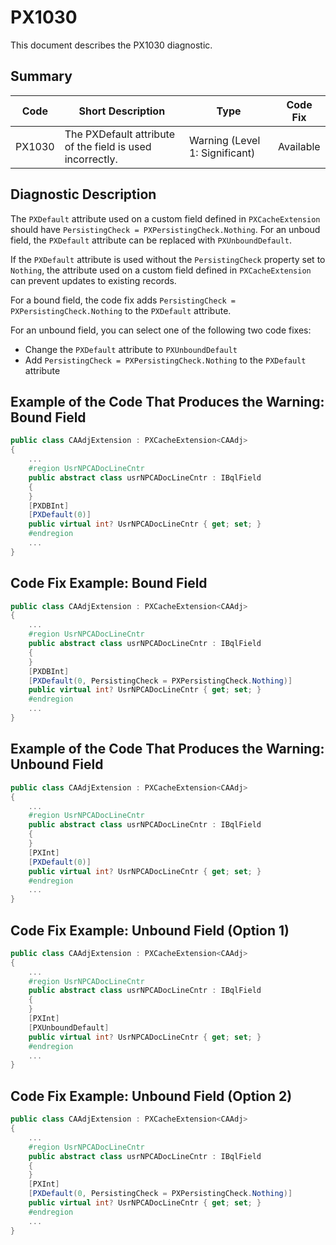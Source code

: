 # PX1030
This document describes the PX1030 diagnostic.

## Summary

| Code   | Short Description                                         | Type                           | Code Fix  | 
| ------ | --------------------------------------------------------- | ------------------------------ | --------- | 
| PX1030 | The PXDefault attribute of the field is used incorrectly. | Warning (Level 1: Significant) | Available | 

## Diagnostic Description
The `PXDefault` attribute used on a custom field defined in `PXCacheExtension` should have `PersistingCheck = PXPersistingCheck.Nothing`. For an unboud field, the `PXDefault` attribute can be replaced with `PXUnboundDefault`.

If the `PXDefault` attribute is used without the `PersistingCheck` property set to `Nothing`, the attribute used on a custom field defined in `PXCacheExtension` can prevent updates to existing records.

For a bound field, the code fix adds `PersistingCheck = PXPersistingCheck.Nothing` to the `PXDefault` attribute.

For an unbound field, you can select one of the following two code fixes:

 - Change the `PXDefault` attribute to `PXUnboundDefault`
 - Add `PersistingCheck = PXPersistingCheck.Nothing` to the `PXDefault` attribute

## Example of the Code That Produces the Warning: Bound Field

```C#
public class CAAdjExtension : PXCacheExtension<CAAdj>
{
    ...
    #region UsrNPCADocLineCntr
    public abstract class usrNPCADocLineCntr : IBqlField
    {
    }
    [PXDBInt]
    [PXDefault(0)]
    public virtual int? UsrNPCADocLineCntr { get; set; }
    #endregion
    ...
}
```

## Code Fix Example: Bound Field

```C#
public class CAAdjExtension : PXCacheExtension<CAAdj>
{
    ...
    #region UsrNPCADocLineCntr
    public abstract class usrNPCADocLineCntr : IBqlField
    {
    }
    [PXDBInt]
    [PXDefault(0, PersistingCheck = PXPersistingCheck.Nothing)]
    public virtual int? UsrNPCADocLineCntr { get; set; }
    #endregion
    ...
}
```

## Example of the Code That Produces the Warning: Unbound Field

```C#
public class CAAdjExtension : PXCacheExtension<CAAdj>
{
    ...
    #region UsrNPCADocLineCntr
    public abstract class usrNPCADocLineCntr : IBqlField
    {
    }
    [PXInt]
    [PXDefault(0)]
    public virtual int? UsrNPCADocLineCntr { get; set; }
    #endregion
    ...
}
```

## Code Fix Example: Unbound Field (Option 1)

```C#
public class CAAdjExtension : PXCacheExtension<CAAdj>
{
    ...
    #region UsrNPCADocLineCntr
    public abstract class usrNPCADocLineCntr : IBqlField
    {
    }
    [PXInt]
    [PXUnboundDefault]
    public virtual int? UsrNPCADocLineCntr { get; set; }
    #endregion
    ...
}
```

## Code Fix Example: Unbound Field (Option 2)

```C#
public class CAAdjExtension : PXCacheExtension<CAAdj>
{
    ...
    #region UsrNPCADocLineCntr
    public abstract class usrNPCADocLineCntr : IBqlField
    {
    }
    [PXInt]
    [PXDefault(0, PersistingCheck = PXPersistingCheck.Nothing)]
    public virtual int? UsrNPCADocLineCntr { get; set; }
    #endregion
    ...
}
```